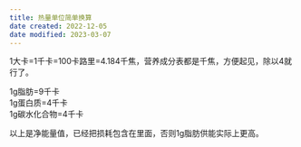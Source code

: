 ```yaml
---
title: 热量单位简单换算
date created: 2022-12-05
date modified: 2023-03-07
---
```


1大卡=1千卡=100卡路里=4.184千焦，营养成分表都是千焦，方便起见，除以4就行了。

1g脂肪=9千卡  
1g蛋白质=4千卡  
1g碳水化合物=4千卡

以上是净能量值，已经把损耗包含在里面，否则1g脂肪供能实际上更高。
